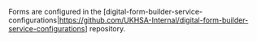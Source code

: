 Forms are configured in the [digital-form-builder-service-configurations|https://github.com/UKHSA-Internal/digital-form-builder-service-configurations] repository.
